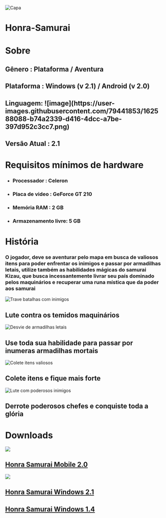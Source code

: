 ![Capa](https://user-images.githubusercontent.com/79441853/162585738-a4c53afb-d8bd-44af-8d55-f8eb54e1e439.jpg)

<h1>Honra-Samurai</h1>

# Sobre

<h2>Gênero : Plataforma / Aventura</h2>
<h2>Plataforma : Windows (v 2.1) / Android (v 2.0)</h2>
<h2>Linguagem: ![image](https://user-images.githubusercontent.com/79441853/162588088-b74a2339-d416-4dcc-a7be-397d952c3cc7.png)</h2>
<h2>Versão Atual : 2.1</h2>
  
# Requisitos mínimos de hardware
  
<ul>
  <li><h3>Processador : Celeron</h3></li>
  <li><h3>Placa de video : GeForce GT 210</h3></li>
  <li><h3>Memória RAM : 2 GB</h3></li>
  <li><h3>Armazenamento livre: 5 GB</h3></li>
</ul>

# História

<h3>O jogador, deve se aventurar pelo mapa em busca de valiosos itens para poder enfrentar os inimigos e passar por armadilhas letais, utilize também as habilidades mágicas do samurai Kizau, que busca incessantemente livrar seu país dominado pelos maquinários e recuperar uma runa mística que da poder aos samurai</h3>

![Trave batalhas com inimigos](https://user-images.githubusercontent.com/79441853/162585764-66abd6e3-7cd1-4fe8-baac-beccacf91ca8.jpg)
<h2>Lute contra os temidos maquinários</h2>

![Desvie de armadilhas letais](https://user-images.githubusercontent.com/79441853/162585816-82f4e001-13d1-4fc2-9a23-04960cedff8d.jpg)
<h2>Use toda sua habilidade para passar por inumeras armadilhas mortais</h2>

![Colete itens valiosos](https://user-images.githubusercontent.com/79441853/162585962-97350b17-9065-402d-bca4-a12c1b93b5af.jpg)
<h2>Colete itens e fique mais forte</h2>

![Lute com poderosos inimigos](https://user-images.githubusercontent.com/79441853/162585993-e63e80cd-791b-4e4a-95cc-8949e6ac80af.jpg)
<h2>Derrote poderosos chefes e conquiste toda a glória</h2>

# Downloads
![](https://img.shields.io/badge/Android-3DDC84?style=for-the-badge&logo=android&logoColor=white)

<h2><a href="https://docs.google.com/uc?export=download&id=1wugKPOV2LcAXb7R7N7E4VNfDFH70OteN">Honra Samurai Mobile 2.0</a></h2>

![](https://img.shields.io/badge/Windows-0078D6?style=for-the-badge&logo=windows&logoColor=white)

<h2><a href="https://drive.google.com/file/d/1ytyO8YzKMoe0n7PWrjFpmiypQ9EqdU9V/view?usp=sharing">Honra Samurai Windows 2.1</a></h2>
  
<h2><a href="https://drive.google.com/file/d/14KH36o_ChYohH0Wr1-54fKr0fO3u3wkL/view?usp=sharing">Honra Samurai Windows 1.4</a></h2>
